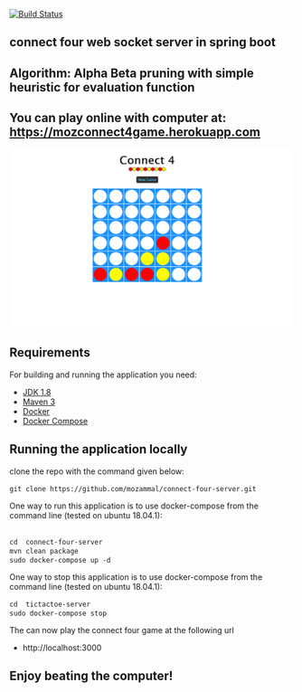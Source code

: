 [![Build Status](https://travis-ci.org/mozammal/connect-four-server.svg?branch=master)](https://travis-ci.org/mozammal/connect-four-server)
## connect four web socket server in spring boot 
## Algorithm: Alpha Beta pruning with simple heuristic for evaluation function 

## You can play online with computer at: https://mozconnect4game.herokuapp.com 
![App Screenshot](connect4.png)

## Requirements

For building and running the application you need:

- [JDK 1.8](http://www.oracle.com/technetwork/java/javase/downloads/jdk8-downloads-2133151.html)
- [Maven 3](https://maven.apache.org)
- [Docker](https://www.docker.com)
- [Docker Compose](https://docs.docker.com/compose/)



## Running the application locally

clone the repo with the command given below: 
```shell
git clone https://github.com/mozammal/connect-four-server.git
```


One way to run this application is to use docker-compose from the command line
(tested on ubuntu 18.04.1):

```shell

cd  connect-four-server
mvn clean package
sudo docker-compose up -d
```

One way to stop this application is to use docker-compose from the command line
(tested on ubuntu 18.04.1):

```shell
cd  tictactoe-server
sudo docker-compose stop

```

The can now play the connect four game at the following url 
- http://localhost:3000



## Enjoy beating the computer!
